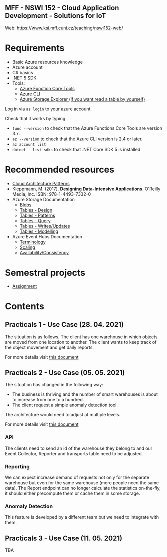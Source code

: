 MFF - NSWI 152 - Cloud Application Development - Solutions for IoT
---

Web: https://www.ksi.mff.cuni.cz/teaching/nswi152-web/

# Requirements 

- Basic Azure resources knowledge
- Azure account
- C# basics
- .NET 5 SDK
- Tools:
  - [Azure Function Core Tools](https://docs.microsoft.com/en-us/azure/azure-functions/functions-run-local#v2)
  - [Azure CLI](https://docs.microsoft.com/en-us/cli/azure/install-azure-cli)
  - [Azure Storage Explorer (if you want read a table by yourself)](https://azure.microsoft.com/en-us/features/storage-explorer/)

Log in via `az login` to your azure account.

Check that it works by typing
- `func --version` to check that the Azure Functions Core Tools are version 3.x.
- `az --version` to check that the Azure CLI version is 2.4 or later.
- `az account list` 
- `dotnet --list-sdks` to check that .NET Core SDK 5 is installed

<!-- az account set --subscription <subscriptionId> -->

# Recommended resources

* [Cloud Architecture Patterns](https://docs.microsoft.com/en-us/azure/architecture/patterns/)
* Kleppmann, M. (2017). **Designing Data-Intensive Applications**. O'Reilly Media, Inc. ISBN: 978-1-4493-7332-0 
* Azure Storage Documentation
  * [Blobs](https://azure.microsoft.com/en-us/services/storage/blobs/)
  * [Tables - Design](https://docs.microsoft.com/en-us/azure/storage/tables/table-storage-design-guidelines)
  * [Tables - Patterns](https://docs.microsoft.com/en-us/azure/storage/tables/table-storage-design-patterns)
  * [Tables - Query](https://docs.microsoft.com/en-us/azure/storage/tables/table-storage-design-for-query)
  * [Tables - Writes/Updates](https://docs.microsoft.com/en-us/azure/storage/tables/table-storage-design-for-modification)
  * [Tables - Modelling](https://docs.microsoft.com/en-us/azure/storage/tables/table-storage-design-modeling)
* Azure Event Hubs Documentation
  * [Terminology](https://docs.microsoft.com/en-us/azure/event-hubs/event-hubs-features)
  * [Scaling](https://docs.microsoft.com/en-us/azure/event-hubs/event-hubs-scalability)
  * [Availability/Consistency](https://docs.microsoft.com/en-us/azure/event-hubs/event-hubs-availability-and-consistency?tabs=dotnet)

# Semestral projects

* [Assignment](./docs/assignment.md)

# Contents

## Practicals 1 - Use Case (28. 04. 2021)

The situation is as follows. The client has one warehouse in which objects are moved from one location to another. The client wants to keep track of the object movement and get daily reports. 

For more details visit [this document](./docs/walkthrough_day1.md)

## Practicals 2 - Use Case (05. 05. 2021)

The situation has changed in the following way: 
- The business is thriving and the number of smart warehouses is about to increase from one to a hundred.
- The client request a simple anomaly detection tool.

The architecture would need to adjust at multiple levels.

For more details visit [this document](./docs/walkthrough_day2.md)

### API

The clients need to send an id of the warehouse they belong to and our Event Collector, Reporter and transports table need to be adjusted. 

### Reporting

We can expect increase demand of requests not only for the separate warehouse but even for the same warehouse (more people need the same data). The Report endpoint can no longer calculate the statistics on-the-fly, it should either precompute them or cache them in some storage.

### Anomaly Detection

This feature is developed by a different team but we need to integrate with them.

## Practicals 3 - Use Case (11. 05. 2021)

TBA
